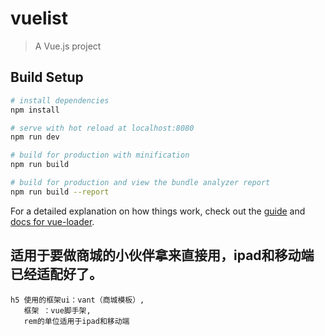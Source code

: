 # vuelist

> A Vue.js project

## Build Setup

``` bash
# install dependencies
npm install

# serve with hot reload at localhost:8080
npm run dev

# build for production with minification
npm run build

# build for production and view the bundle analyzer report
npm run build --report
```

For a detailed explanation on how things work, check out the [guide](http://vuejs-templates.github.io/webpack/) and [docs for vue-loader](http://vuejs.github.io/vue-loader).

## 适用于要做商城的小伙伴拿来直接用，ipad和移动端已经适配好了。
	h5 使用的框架ui：vant（商城模板）,
	   框架 ：vue脚手架,
	   rem的单位适用于ipad和移动端


